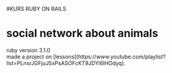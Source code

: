 #KURS RUBY ON RAILS
<h1>social network about animals</h1>
ruby version 3.1.0<br>
made a project on [lessons](https://www.youtube.com/playlist?list=PLnsrJGFjuJ5xPsASOFcKT9JDYi6lHOdyq).
